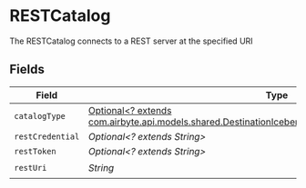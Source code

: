 # RESTCatalog

The RESTCatalog connects to a REST server at the specified URI


## Fields

| Field                                                                                                                                                                           | Type                                                                                                                                                                            | Required                                                                                                                                                                        | Description                                                                                                                                                                     | Example                                                                                                                                                                         |
| ------------------------------------------------------------------------------------------------------------------------------------------------------------------------------- | ------------------------------------------------------------------------------------------------------------------------------------------------------------------------------- | ------------------------------------------------------------------------------------------------------------------------------------------------------------------------------- | ------------------------------------------------------------------------------------------------------------------------------------------------------------------------------- | ------------------------------------------------------------------------------------------------------------------------------------------------------------------------------- |
| `catalogType`                                                                                                                                                                   | [Optional<? extends com.airbyte.api.models.shared.DestinationIcebergSchemasCatalogConfigCatalogType>](../../models/shared/DestinationIcebergSchemasCatalogConfigCatalogType.md) | :heavy_minus_sign:                                                                                                                                                              | N/A                                                                                                                                                                             |                                                                                                                                                                                 |
| `restCredential`                                                                                                                                                                | *Optional<? extends String>*                                                                                                                                                    | :heavy_minus_sign:                                                                                                                                                              | N/A                                                                                                                                                                             | username:password                                                                                                                                                               |
| `restToken`                                                                                                                                                                     | *Optional<? extends String>*                                                                                                                                                    | :heavy_minus_sign:                                                                                                                                                              | N/A                                                                                                                                                                             | eyJhbGciOiJIUzI1NiIsInR5cCI6IkpXVCJ9.eyJzdWIiOiIxMjM0NTY3ODkwIiwibmFtZSI6IkpvaG4gRG9lIiwiaWF0IjoxNTE2MjM5MDIyfQ.SflKxwRJSMeKKF2QT4fwpMeJf36POk6yJV_adQssw5c                     |
| `restUri`                                                                                                                                                                       | *String*                                                                                                                                                                        | :heavy_check_mark:                                                                                                                                                              | N/A                                                                                                                                                                             | http://localhost:12345                                                                                                                                                          |
